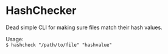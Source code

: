 # HashChecker

Dead simple CLI for making sure files match their hash values.

Usage:\
`$ hashcheck "/path/to/file" "hashvalue"`